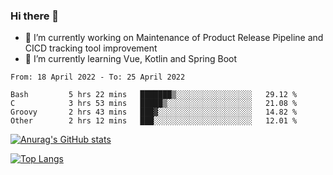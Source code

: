### Hi there 👋

- 🔭 I’m currently working on Maintenance of Product Release Pipeline and CICD tracking tool improvement
- 🌱 I’m currently learning Vue, Kotlin and Spring Boot

<!--START_SECTION:waka-->

```text
From: 18 April 2022 - To: 25 April 2022

Bash         5 hrs 22 mins   ███████▒░░░░░░░░░░░░░░░░░   29.12 %
C            3 hrs 53 mins   █████▒░░░░░░░░░░░░░░░░░░░   21.08 %
Groovy       2 hrs 43 mins   ███▓░░░░░░░░░░░░░░░░░░░░░   14.82 %
Other        2 hrs 12 mins   ███░░░░░░░░░░░░░░░░░░░░░░   12.01 %
```

<!--END_SECTION:waka-->

[![Anurag's GitHub stats](https://github-readme-stats.vercel.app/api?username=yunhao981&show_icons=true&theme=solarized-dark)](https://github.com/anuraghazra/github-readme-stats)

[![Top Langs](https://github-readme-stats.vercel.app/api/top-langs/?username=yunhao981&theme=solarized-dark&layout=compact)](https://github.com/anuraghazra/github-readme-stats)

<!--
**yunhao981/yunhao981** is a ✨ _special_ ✨ repository because its `README.md` (this file) appears on your GitHub profile.

Here are some ideas to get you started:

- 🔭 I’m currently working on Maintenance of Release Pipeline and CICD tracking tool improvement
- 🌱 I’m currently learning Vue, Kotlin and Spring Boot
- 👯 I’m looking to collaborate on ...
- 🤔 I’m looking for help with ...
- 💬 Ask me about ...
- 📫 How to reach me: ...
- 😄 Pronouns: ...
- ⚡ Fun fact: ...
-->



